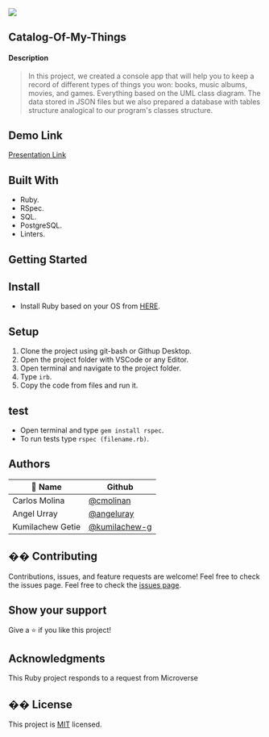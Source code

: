 ![](https://img.shields.io/badge/Microverse-blueviolet)

## Catalog-Of-My-Things

#### Description

> In this project, we created a console app that will help you to keep a record of different types of things you won: books, music albums, movies, and games. Everything based on the UML class diagram. The data stored in JSON files but we also prepared a database with tables structure analogical to our program's classes structure.

## Demo Link

[Presentation Link](Catalog)

## Built With

- Ruby.
- RSpec.
- SQL.
- PostgreSQL.
- Linters.

## Getting Started

## Install

- Install Ruby based on your OS from [HERE](https://www.ruby-lang.org/en/downloads/).

## Setup

1. Clone the project using git-bash or Githup Desktop.
2. Open the project folder with VSCode or any Editor.
3. Open terminal and navigate to the project folder.
4. Type `irb`.
5. Copy the code from files and run it.

## test

- Open terminal and type `gem install rspec`.
- To run tests type `rspec (filename.rb)`.

## Authors

| 👤 Name          | Github                                           |
| ---------------- | ------------------------------------------------ |
| Carlos Molina    | [@cmolinan](https://github.com/cmolinan)         |
| Angel Urray      | [@angeluray](https://github.com/angeluray)       |
| Kumilachew Getie | [@kumilachew-g](https://github.com/kumilachew-g) |

## �� Contributing

Contributions, issues, and feature requests are welcome!
Feel free to check the issues page.
Feel free to check the [issues page](../../issues/).
​

## Show your support

Give a ⭐️ if you like this project!

## Acknowledgments

This Ruby project responds to a request from Microverse

## �� License

This project is [MIT](./MIT.md) licensed.
